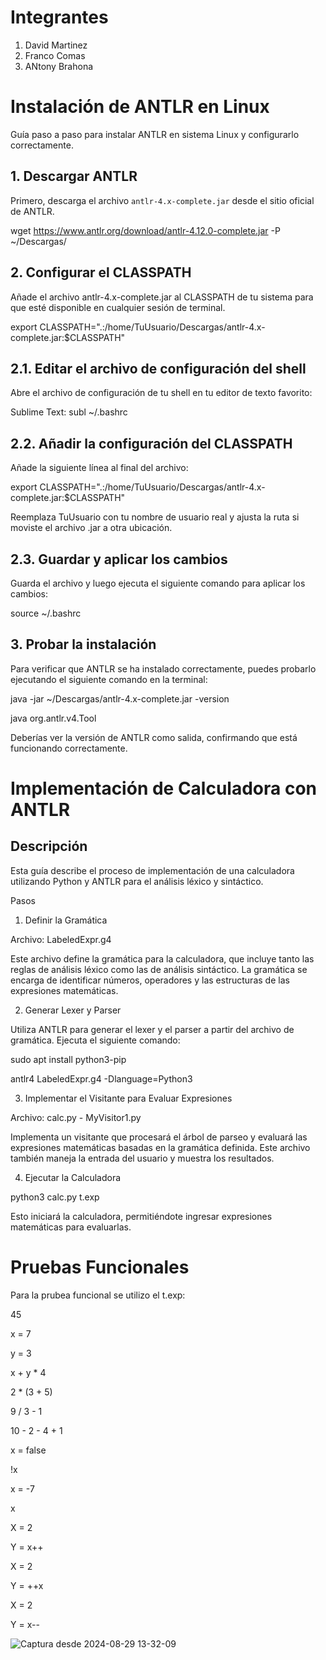 # Integrantes 

1. David Martinez
2. Franco Comas
3. ANtony Brahona

# Instalación de ANTLR en Linux

Guía paso a paso para instalar ANTLR en sistema Linux y configurarlo correctamente.

## 1. Descargar ANTLR

Primero, descarga el archivo `antlr-4.x-complete.jar` desde el sitio oficial de ANTLR.

wget https://www.antlr.org/download/antlr-4.12.0-complete.jar -P ~/Descargas/

## 2. Configurar el CLASSPATH

Añade el archivo antlr-4.x-complete.jar al CLASSPATH de tu sistema para que esté disponible en cualquier sesión de terminal.

export CLASSPATH=".:/home/TuUsuario/Descargas/antlr-4.x-complete.jar:$CLASSPATH"

## 2.1. Editar el archivo de configuración del shell

Abre el archivo de configuración de tu shell en tu editor de texto favorito: 

Sublime Text: subl ~/.bashrc

## 2.2. Añadir la configuración del CLASSPATH

Añade la siguiente línea al final del archivo:

export CLASSPATH=".:/home/TuUsuario/Descargas/antlr-4.x-complete.jar:$CLASSPATH"

Reemplaza TuUsuario con tu nombre de usuario real y ajusta la ruta si moviste el archivo .jar a otra ubicación.

## 2.3. Guardar y aplicar los cambios

Guarda el archivo y luego ejecuta el siguiente comando para aplicar los cambios:

source ~/.bashrc

## 3. Probar la instalación

Para verificar que ANTLR se ha instalado correctamente, puedes probarlo ejecutando el siguiente comando en la terminal:

java -jar ~/Descargas/antlr-4.x-complete.jar -version

java org.antlr.v4.Tool

Deberías ver la versión de ANTLR como salida, confirmando que está funcionando correctamente.

# Implementación de Calculadora con ANTLR

## Descripción

Esta guía describe el proceso de implementación de una calculadora utilizando Python y ANTLR para el análisis léxico y sintáctico. 

Pasos

1. Definir la Gramática

Archivo: LabeledExpr.g4

Este archivo define la gramática para la calculadora, que incluye tanto las reglas de análisis léxico como las de análisis sintáctico. La gramática se encarga de identificar números, operadores y las estructuras de las expresiones matemáticas.

2. Generar Lexer y Parser

Utiliza ANTLR para generar el lexer y el parser a partir del archivo de gramática. Ejecuta el siguiente comando:

sudo apt install python3-pip

antlr4 LabeledExpr.g4 -Dlanguage=Python3

3. Implementar el Visitante para Evaluar Expresiones

Archivo: calc.py - MyVisitor1.py

Implementa un visitante que procesará el árbol de parseo y evaluará las expresiones matemáticas basadas en la gramática definida. Este archivo también maneja la entrada del usuario y muestra los resultados.

4. Ejecutar la Calculadora

python3 calc.py t.exp

Esto iniciará la calculadora, permitiéndote ingresar expresiones matemáticas para evaluarlas.

# Pruebas Funcionales

Para la prubea funcional se utilizo el t.exp: 

45

x = 7

y = 3

x + y * 4

2 * (3 + 5)

9 / 3 - 1

10 - 2 - 4 + 1

x = false

!x

x = -7

x

X = 2

Y = x++

X = 2

Y = ++x

X = 2

Y = x--

![Captura desde 2024-08-29 13-32-09](https://github.com/user-attachments/assets/d51788f3-96c1-4d21-a428-49fa0ef81fb2)


